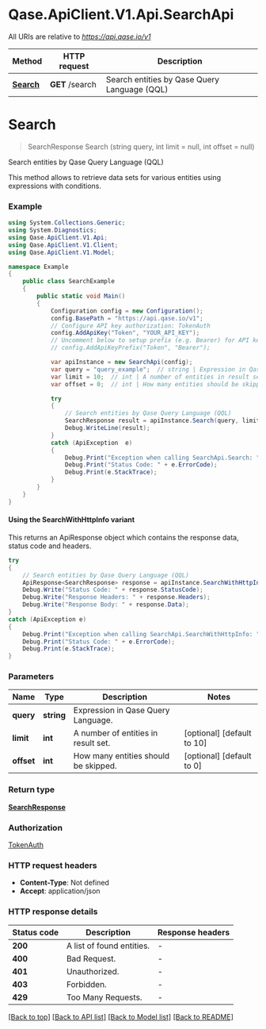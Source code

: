 # Qase.ApiClient.V1.Api.SearchApi

All URIs are relative to *https://api.qase.io/v1*

| Method | HTTP request | Description |
|--------|--------------|-------------|
| [**Search**](SearchApi.md#search) | **GET** /search | Search entities by Qase Query Language (QQL) |

<a id="search"></a>
# **Search**
> SearchResponse Search (string query, int limit = null, int offset = null)

Search entities by Qase Query Language (QQL)

This method allows to retrieve data sets for various entities using expressions with conditions. 

### Example
```csharp
using System.Collections.Generic;
using System.Diagnostics;
using Qase.ApiClient.V1.Api;
using Qase.ApiClient.V1.Client;
using Qase.ApiClient.V1.Model;

namespace Example
{
    public class SearchExample
    {
        public static void Main()
        {
            Configuration config = new Configuration();
            config.BasePath = "https://api.qase.io/v1";
            // Configure API key authorization: TokenAuth
            config.AddApiKey("Token", "YOUR_API_KEY");
            // Uncomment below to setup prefix (e.g. Bearer) for API key, if needed
            // config.AddApiKeyPrefix("Token", "Bearer");

            var apiInstance = new SearchApi(config);
            var query = "query_example";  // string | Expression in Qase Query Language.
            var limit = 10;  // int | A number of entities in result set. (optional)  (default to 10)
            var offset = 0;  // int | How many entities should be skipped. (optional)  (default to 0)

            try
            {
                // Search entities by Qase Query Language (QQL)
                SearchResponse result = apiInstance.Search(query, limit, offset);
                Debug.WriteLine(result);
            }
            catch (ApiException  e)
            {
                Debug.Print("Exception when calling SearchApi.Search: " + e.Message);
                Debug.Print("Status Code: " + e.ErrorCode);
                Debug.Print(e.StackTrace);
            }
        }
    }
}
```

#### Using the SearchWithHttpInfo variant
This returns an ApiResponse object which contains the response data, status code and headers.

```csharp
try
{
    // Search entities by Qase Query Language (QQL)
    ApiResponse<SearchResponse> response = apiInstance.SearchWithHttpInfo(query, limit, offset);
    Debug.Write("Status Code: " + response.StatusCode);
    Debug.Write("Response Headers: " + response.Headers);
    Debug.Write("Response Body: " + response.Data);
}
catch (ApiException e)
{
    Debug.Print("Exception when calling SearchApi.SearchWithHttpInfo: " + e.Message);
    Debug.Print("Status Code: " + e.ErrorCode);
    Debug.Print(e.StackTrace);
}
```

### Parameters

| Name | Type | Description | Notes |
|------|------|-------------|-------|
| **query** | **string** | Expression in Qase Query Language. |  |
| **limit** | **int** | A number of entities in result set. | [optional] [default to 10] |
| **offset** | **int** | How many entities should be skipped. | [optional] [default to 0] |

### Return type

[**SearchResponse**](SearchResponse.md)

### Authorization

[TokenAuth](../README.md#TokenAuth)

### HTTP request headers

 - **Content-Type**: Not defined
 - **Accept**: application/json


### HTTP response details
| Status code | Description | Response headers |
|-------------|-------------|------------------|
| **200** | A list of found entities. |  -  |
| **400** | Bad Request. |  -  |
| **401** | Unauthorized. |  -  |
| **403** | Forbidden. |  -  |
| **429** | Too Many Requests. |  -  |

[[Back to top]](#) [[Back to API list]](../../README.md#documentation-for-api-endpoints) [[Back to Model list]](../../README.md#documentation-for-models) [[Back to README]](../../README.md)

